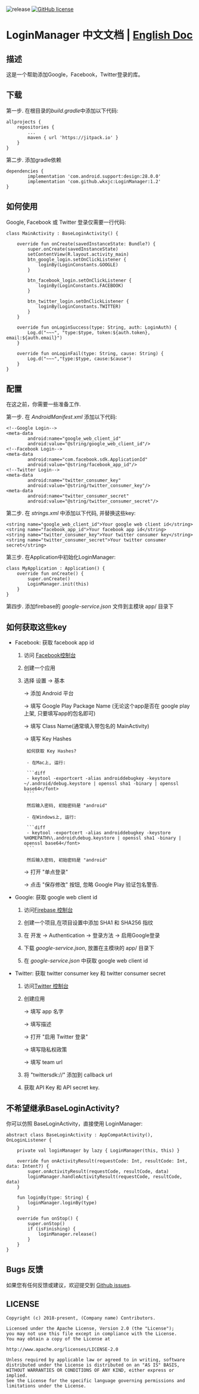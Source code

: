 ![release](https://img.shields.io/badge/release-1.2-green.svg)
[![GitHub license](https://img.shields.io/badge/license-Apache%20License%202.0-blue.svg?style=flat)](http://www.apache.org/licenses/LICENSE-2.0)

# LoginManager 中文文档 | [English Doc](https://github.com/wkxjc/LoginManager/blob/master/README.MD)

## 描述

这是一个帮助添加Google，Facebook，Twitter登录的库。

## 下载

第一步. 在根目录的*build.gradle*中添加以下代码:

```
allprojects {
	repositories {
		...
		maven { url 'https://jitpack.io' }
	}
}
```

第二步. 添加gradle依赖

```
dependencies {
        implementation 'com.android.support:design:28.0.0'
        implementation 'com.github.wkxjc:LoginManager:1.2'
}
```

## 如何使用

Google, Facebook 或 Twitter 登录仅需要一行代码:

```
class MainActivity : BaseLoginActivity() {

    override fun onCreate(savedInstanceState: Bundle?) {
        super.onCreate(savedInstanceState)
        setContentView(R.layout.activity_main)
        btn_google_login.setOnClickListener {
            loginBy(LoginConstants.GOOGLE)
        }

        btn_facebook_login.setOnClickListener {
            loginBy(LoginConstants.FACEBOOK)
        }

        btn_twitter_login.setOnClickListener {
            loginBy(LoginConstants.TWITTER)
        }
    }

    override fun onLoginSuccess(type: String, auth: LoginAuth) {
        Log.d("~~~", "type:$type, token:${auth.token}, email:${auth.email}")
    }

    override fun onLoginFail(type: String, cause: String) {
        Log.d("~~~","type:$type, cause:$cause")
    }
}
```
## 配置

在这之前，你需要一些准备工作.

第一步. 在 *AndroidManifest.xml* 添加以下代码:

```
<!--Google Login-->
<meta-data
        android:name="google_web_client_id"
        android:value="@string/google_web_client_id"/>
<!--Facebook Login-->
<meta-data
        android:name="com.facebook.sdk.ApplicationId"
        android:value="@string/facebook_app_id"/>
<!--Twitter Login-->
<meta-data
        android:name="twitter_consumer_key"
        android:value="@string/twitter_consumer_key"/>
<meta-data
        android:name="twitter_consumer_secret"
        android:value="@string/twitter_consumer_secret"/>
```

第二步. 在 *strings.xml* 中添加以下代码, 并替换这些key:

```
<string name="google_web_client_id">Your google web client id</string>
<string name="facebook_app_id">Your facebook app id</string>
<string name="twitter_consumer_key">Your twitter consumer key</string>
<string name="twitter_consumer_secret">Your twitter consumer secret</string>
```

第三步. 在Application中初始化LoginManager:

```
class MyApplication : Application() {
    override fun onCreate() {
        super.onCreate()
        LoginManager.init(this)
    }
}
```

第四步. 添加firebase的 *google-service.json* 文件到主模块 app/ 目录下

## 如何获取这些key

- Facebook: 获取 facebook app id

    1. 访问 [Facebook控制台](https://developers.facebook.com/apps/)
    
    2. 创建一个应用
    
    3. 选择 设置 &rarr; 基本 
    
        &rarr; 添加 Android 平台 
        
        &rarr; 填写 Google Play Package Name (无论这个app是否在 google play 上架, 只要填写app的包名即可) 
        
        &rarr; 填写 Class Name(通常填入带包名的 MainActivity)
        
        &rarr; 填写 Key Hashes
            
            如何获取 Key Hashes?
            
            - 在Mac上, 运行:
            
            ```diff
            - keytool -exportcert -alias androiddebugkey -keystore ~/.android/debug.keystore | openssl sha1 -binary | openssl base64</font>
            ```
            
            然后输入密码, 初始密码是 "android"
            
            - 在Windows上, 运行:
            
            ```diff
            - keytool -exportcert -alias androiddebugkey -keystore %HOMEPATH%\.android\debug.keystore | openssl sha1 -binary | openssl base64</font>
            ```
            
            然后输入密码, 初始密码是 "android"
            
        &rarr; 打开 "单点登录"
        
        &rarr; 点击 "保存修改" 按钮, 忽略 Google Play 验证包名警告.
        
- Google: 获取 google web client id
    
    1. 访问[Firebase 控制台](https://console.firebase.google.com/)
    
    2. 创建一个项目,在项目设置中添加 SHA1 和 SHA256 指纹
    
    3. 在 开发 &rarr; Authentication &rarr; 登录方法 &rarr; 启用Google登录
    
    3. 下载 *google-service.json*, 放置在主模块的 app/ 目录下
    
    4. 在 *google-service.json* 中获取 google web client id
    
- Twitter: 获取 twitter consumer key 和 twitter consumer secret

    1. 访问[Twitter 控制台](https://developer.twitter.com/en/apps)
    
    2. 创建应用
    
        &rarr; 填写 app 名字
        
        &rarr; 填写描述
        
        &rarr; 打开 "启用 Twitter 登录"
        
        &rarr; 填写隐私权政策
        
        &rarr; 填写 team url
        
    3. 将 "twittersdk://" 添加到 callback url
    
    4. 获取 API Key 和 API secret key.

## 不希望继承BaseLoginActivity?

你可以仿照 BaseLoginActivity，直接使用 LoginManager:

```
abstract class BaseLoginActivity : AppCompatActivity(), OnLoginListener {

    private val loginManager by lazy { LoginManager(this, this) }

    override fun onActivityResult(requestCode: Int, resultCode: Int, data: Intent?) {
        super.onActivityResult(requestCode, resultCode, data)
        loginManager.handleActivityResult(requestCode, resultCode, data)
    }

    fun loginBy(type: String) {
        loginManager.loginBy(type)
    }

    override fun onStop() {
        super.onStop()
        if (isFinishing) {
            loginManager.release()
        }
    }
}
```
## Bugs 反馈

如果您有任何反馈或建议，欢迎提交到 [Github issues](https://github.com/wkxjc/LoginManager/issues).

## LICENSE

    Copyright (c) 2018-present, (Company name) Contributors.

    Licensed under the Apache License, Version 2.0 (the "License");
    you may not use this file except in compliance with the License.
    You may obtain a copy of the License at

    http://www.apache.org/licenses/LICENSE-2.0

    Unless required by applicable law or agreed to in writing, software
    distributed under the License is distributed on an "AS IS" BASIS,
    WITHOUT WARRANTIES OR CONDITIONS OF ANY KIND, either express or implied.
    See the License for the specific language governing permissions and
    limitations under the License.
